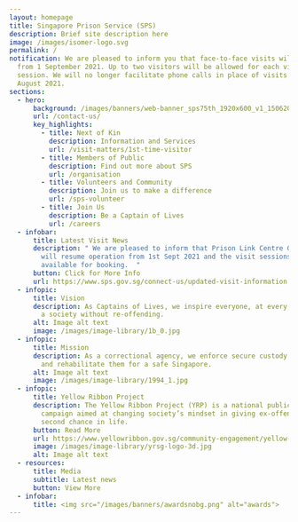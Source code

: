 ```yaml
---
layout: homepage
title: Singapore Prison Service (SPS)
description: Brief site description here
image: /images/isomer-logo.svg
permalink: /
notification: We are pleased to inform you that face-to-face visits will resume
  from 1 September 2021. Up to two visitors will be allowed for each visit
  session. We will no longer facilitate phone calls in place of visits after 31
  August 2021.
sections:
  - hero:
      background: /images/banners/web-banner_sps75th_1920x600_v1_15062021-compressed.jpg
      url: /contact-us/
      key_highlights:
        - title: Next of Kin
          description: Information and Services
          url: /visit-matters/1st-time-visitor
        - title: Members of Public
          description: Find out more about SPS
          url: /organisation
        - title: Volunteers and Community
          description: Join us to make a difference
          url: /sps-volunteer
        - title: Join Us
          description: Be a Captain of Lives
          url: /careers
  - infobar:
      title: Latest Visit News
      description: " We are pleased to inform that Prison Link Centre Geylang Bahru
        will resume operation from 1st Sept 2021 and the visit sessions are now
        available for booking.  "
      button: Click for More Info
      url: https://www.sps.gov.sg/connect-us/updated-visit-information
  - infopic:
      title: Vision
      description: As Captains of Lives, we inspire everyone, at every chance, towards
        a society without re-offending.
      alt: Image alt text
      image: /images/image-library/1b_0.jpg
  - infopic:
      title: Mission
      description: As a correctional agency, we enforce secure custody of offenders
        and rehabilitate them for a safe Singapore.
      alt: Image alt text
      image: /images/image-library/1994_1.jpg
  - infopic:
      title: Yellow Ribbon Project
      description: The Yellow Ribbon Project (YRP) is a national public engagement
        campaign aimed at changing society’s mindset in giving ex-offenders a
        second chance in life.
      button: Read More
      url: https://www.yellowribbon.gov.sg/community-engagement/yellow-ribbon-project
      image: /images/image-library/yrsg-logo-3d.jpg
      alt: Image alt text
  - resources:
      title: Media
      subtitle: Latest news
      button: View More
  - infobar:
      title: <img src="/images/banners/awardsnobg.png" alt="awards">
---
```


